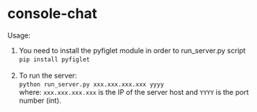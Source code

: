 <h1>console-chat</h1>

Usage:

1) You need to install the pyfiglet module in order to run_server.py script\
<code>pip install pyfiglet</code>
   <br>
   <br>
2) To run the server:\
<code>python run_server.py xxx.xxx.xxx.xxx yyyy</code>\
   where: <code>xxx.xxx.xxx.xxx</code> is the IP of the server host and <code>YYYY</code> is the port number (int).
   
